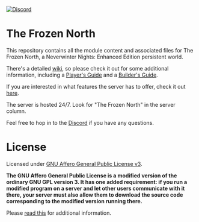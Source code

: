 [![Discord](https://img.shields.io/discord/589592256072253460?color=%232e9ee8&label=Discord&logo=discord)](https://discord.gg/qKqRUDZ)

# The Frozen North

This repository contains all the module content and associated files for The Frozen North, a Neverwinter Nights: Enhanced Edition persistent world.

There's a detailed [wiki](https://github.com/b5635/the-frozen-north/wiki), so please check it out for some additional information, including a [Player's Guide](https://github.com/b5635/the-frozen-north/wiki/New-Players) and a [Builder's Guide](https://github.com/b5635/the-frozen-north/wiki/Building-the-Module).

If you are interested in what features the server has to offer, check it out [here](https://github.com/b5635/the-frozen-north/wiki/Features).

The server is hosted 24/7. Look for "The Frozen North" in the server column.

Feel free to hop in to the [Discord](https://discord.gg/qKqRUDZ) if you have any questions.

# License

Licensed under [GNU Affero General Public License v3](https://www.gnu.org/licenses/agpl-3.0.en.html). 

**The GNU Affero General Public License is a modified version of the ordinary GNU GPL version 3. It has one added requirement: if you run a modified program on a server and let other users communicate with it there, your server must also allow them to download the source code corresponding to the modified version running there.**

Please [read this](https://github.com/b5635/the-frozen-north/wiki/License) for additional information.
